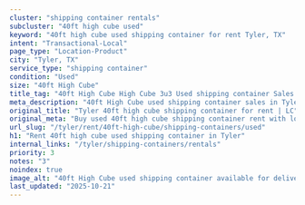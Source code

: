 ```yaml
---
cluster: "shipping container rentals"
subcluster: "40ft high cube used"
keyword: "40ft high cube used shipping container for rent Tyler, TX"
intent: "Transactional-Local"
page_type: "Location-Product"
city: "Tyler, TX"
service_type: "shipping container"
condition: "Used"
size: "40ft High Cube"
title_tag: "40ft High Cube High Cube 3u3 Used shipping container Sales in Tyler | LC Container"
meta_description: "40ft High Cube used shipping container sales in Tyler. High cube containers with extra height. Fast delivery, competitive pricing. Serving shipping containers area. Quote ID: M6M. Call (214) 524-4168 for your free quote today."
original_title: "Tyler 40ft high cube shipping container for rent | LC"
original_meta: "Buy used 40ft high cube shipping container rent with local delivery in Tyler, TX. LC Container — local Since 2003. Request a fast quote today."
url_slug: "/tyler/rent/40ft-high-cube/shipping-containers/used"
h1: "Rent 40ft high cube used shipping container in Tyler"
internal_links: "/tyler/shipping-containers/rentals"
priority: 3
notes: "3"
noindex: true
image_alt: "40ft High Cube used shipping container available for delivery in Tyler"
last_updated: "2025-10-21"
---
```


<!-- TODO: Add unique city/inventory copy, images, and internal links here. -->
